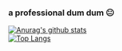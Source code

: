 ### a professional dum dum :neutral_face:

<!--
**csharpisez/csharpisez** is a ✨ _special_ ✨ repository because its `README.md` (this file) appears on your GitHub profile.

Here are some ideas to get you started:

- 🔭 I’m currently working on ...
- 🌱 I’m currently learning ...
- 👯 I’m looking to collaborate on ...
- 🤔 I’m looking for help with ...
- 💬 Ask me about ...
- 📫 How to reach me: ...
- 😄 Pronouns: ...
- ⚡ Fun fact: ...
-->
[![Anurag's github stats](https://github-readme-stats.vercel.app/api?username=csharpisez)](https://github.com/anuraghazra/github-readme-stats)\
[![Top Langs](https://github-readme-stats.vercel.app/api/top-langs/?username=csharpisez&layout=compact)](https://github.com/anuraghazra/github-readme-stats)
